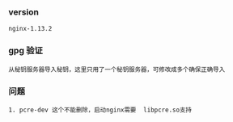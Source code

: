 ### version

    nginx-1.13.2

### gpg 验证

    从秘钥服务器导入秘钥，这里只用了一个秘钥服务器，可修改成多个确保正确导入
    
### 问题

    1. pcre-dev 这个不能删除，启动nginx需要  libpcre.so支持
    